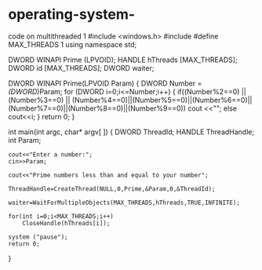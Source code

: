 # operating-system-
code on multithreaded 1
#include <windows.h>
#include <iostream>
#define MAX_THREADS 1
using namespace std;

DWORD WINAPI Prime (LPVOID);
HANDLE hThreads [MAX_THREADS];
DWORD id [MAX_THREADS];
DWORD waiter;

DWORD WINAPI Prime(LPVOID Param)
{
    DWORD Number = *(DWORD*)Param;
    for (DWORD i=0;i<=Number;i++)
    {
        if((Number%2==0) ||(Number%3==0) || (Number%4==0)||(Number%5==0)||(Number%6==0)||  (Number%7==0)||(Number%8==0)||(Number%9==0))
        cout <<"";
        else
        cout<<i;
    }
    return 0;
}

int main(int argc, char* argv[ ])
{
    DWORD ThreadId;
    HANDLE ThreadHandle;
    int Param;

    cout<<"Enter a number:";
    cin>>Param;

    cout<<"Prime numbers less than and equal to your number";

    ThreadHandle=CreateThread(NULL,0,Prime,&Param,0,&ThreadId);

    waiter=WaitForMultipleObjects(MAX_THREADS,hThreads,TRUE,INFINITE);

    for(int i=0;i<MAX_THREADS;i++)
        CloseHandle(hThreads[i]);

    system ("pause");
    return 0;
}
